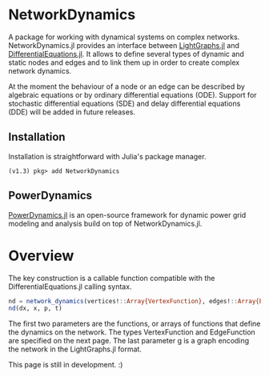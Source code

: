 # NetworkDynamics

A package for working with dynamical systems on complex networks. NetworkDynamics.jl provides an interface between [LightGraphs.jl](https://github.com/JuliaGraphs/LightGraphs.jl) and [DifferentialEquations.jl](https://github.com/JuliaDiffEq/DifferentialEquations.jl). It allows to define several types of dynamic and static nodes and edges and to link them up in order to create complex network dynamics.

At the moment the behaviour of a node or an edge can be described by algebraic equations or by ordinary differential equations (ODE). Support for stochastic differential equations (SDE) and delay differential equations (DDE) will be added in future releases.

## Installation

Installation is straightforward with Julia's package manager.

```julia-repl
(v1.3) pkg> add NetworkDynamics
```

## PowerDynamics

[PowerDynamics.jl](https://juliaenergy.github.io/PowerDynamics.jl/stable/) is an open-source framework for dynamic power grid modeling and analysis build on top of NetworkDynamics.jl.


# Overview

The key construction is a callable function compatible with the
DifferentialEquations.jl calling syntax.

```julia
nd = network_dynamics(vertices!::Array{VertexFunction}, edges!::Array{EdgeFunction}, g)
nd(dx, x, p, t)
```

The first two parameters are the functions, or arrays of functions that define the dynamics on the network. The types VertexFunction and EdgeFunction are specified on the next page. The last parameter g is a graph encoding the network in the LightGraphs.jl format.

This page is still in development. :)
